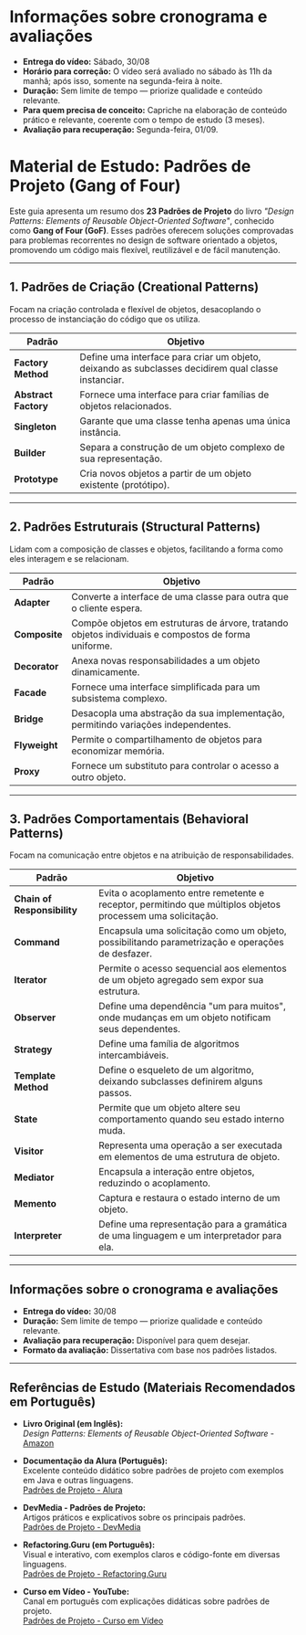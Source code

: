 # Informações sobre cronograma e avaliações

- **Entrega do vídeo:** Sábado, 30/08  
- **Horário para correção:** O vídeo será avaliado no sábado às 11h da manhã; após isso, somente na segunda-feira à noite.  
- **Duração:** Sem limite de tempo — priorize qualidade e conteúdo relevante.  
- **Para quem precisa de conceito:** Capriche na elaboração de conteúdo prático e relevante, coerente com o tempo de estudo (3 meses).  
- **Avaliação para recuperação:** Segunda-feira, 01/09.

# Material de Estudo: Padrões de Projeto (Gang of Four)

Este guia apresenta um resumo dos **23 Padrões de Projeto** do livro *"Design Patterns: Elements of Reusable Object-Oriented Software"*, conhecido como **Gang of Four (GoF)**. Esses padrões oferecem soluções comprovadas para problemas recorrentes no design de software orientado a objetos, promovendo um código mais flexível, reutilizável e de fácil manutenção.

---

## 1. Padrões de Criação (Creational Patterns)

Focam na criação controlada e flexível de objetos, desacoplando o processo de instanciação do código que os utiliza.

| Padrão          | Objetivo                                                                                  |
|-----------------|-------------------------------------------------------------------------------------------|
| **Factory Method**   | Define uma interface para criar um objeto, deixando as subclasses decidirem qual classe instanciar. |
| **Abstract Factory** | Fornece uma interface para criar famílias de objetos relacionados.                        |
| **Singleton**        | Garante que uma classe tenha apenas uma única instância.                                |
| **Builder**          | Separa a construção de um objeto complexo de sua representação.                         |
| **Prototype**        | Cria novos objetos a partir de um objeto existente (protótipo).                        |

---

## 2. Padrões Estruturais (Structural Patterns)

Lidam com a composição de classes e objetos, facilitando a forma como eles interagem e se relacionam.

| Padrão           | Objetivo                                                                                   |
|------------------|--------------------------------------------------------------------------------------------|
| **Adapter**       | Converte a interface de uma classe para outra que o cliente espera.                        |
| **Composite**     | Compõe objetos em estruturas de árvore, tratando objetos individuais e compostos de forma uniforme. |
| **Decorator**     | Anexa novas responsabilidades a um objeto dinamicamente.                                 |
| **Facade**        | Fornece uma interface simplificada para um subsistema complexo.                          |
| **Bridge**        | Desacopla uma abstração da sua implementação, permitindo variações independentes.          |
| **Flyweight**     | Permite o compartilhamento de objetos para economizar memória.                           |
| **Proxy**         | Fornece um substituto para controlar o acesso a outro objeto.                            |

---

## 3. Padrões Comportamentais (Behavioral Patterns)

Focam na comunicação entre objetos e na atribuição de responsabilidades.

| Padrão               | Objetivo                                                                                   |
|----------------------|--------------------------------------------------------------------------------------------|
| **Chain of Responsibility** | Evita o acoplamento entre remetente e receptor, permitindo que múltiplos objetos processem uma solicitação. |
| **Command**               | Encapsula uma solicitação como um objeto, possibilitando parametrização e operações de desfazer.  |
| **Iterator**              | Permite o acesso sequencial aos elementos de um objeto agregado sem expor sua estrutura.  |
| **Observer**              | Define uma dependência "um para muitos", onde mudanças em um objeto notificam seus dependentes. |
| **Strategy**              | Define uma família de algoritmos intercambiáveis.                                         |
| **Template Method**       | Define o esqueleto de um algoritmo, deixando subclasses definirem alguns passos.          |
| **State**                 | Permite que um objeto altere seu comportamento quando seu estado interno muda.            |
| **Visitor**               | Representa uma operação a ser executada em elementos de uma estrutura de objeto.          |
| **Mediator**              | Encapsula a interação entre objetos, reduzindo o acoplamento.                             |
| **Memento**               | Captura e restaura o estado interno de um objeto.                                         |
| **Interpreter**           | Define uma representação para a gramática de uma linguagem e um interpretador para ela.  |

---

## Informações sobre o cronograma e avaliações

- **Entrega do vídeo:** 30/08  
- **Duração:** Sem limite de tempo — priorize qualidade e conteúdo relevante.  
- **Avaliação para recuperação:** Disponível para quem desejar.  
- **Formato da avaliação:** Dissertativa com base nos padrões listados.

---

## Referências de Estudo (Materiais Recomendados em Português)

- **Livro Original (em Inglês):**  
  *Design Patterns: Elements of Reusable Object-Oriented Software* - [Amazon](https://www.amazon.com.br/Design-Patterns-Elements-Reusable-Object-Oriented/dp/0201633612)

- **Documentação da Alura (Português):**  
  Excelente conteúdo didático sobre padrões de projeto com exemplos em Java e outras linguagens.  
  [Padrões de Projeto - Alura](https://www.alura.com.br/artigos/padroes-de-projeto)

- **DevMedia - Padrões de Projeto:**  
  Artigos práticos e explicativos sobre os principais padrões.  
  [Padrões de Projeto - DevMedia](https://www.devmedia.com.br/padroes-de-projeto/18302)

- **Refactoring.Guru (em Português):**  
  Visual e interativo, com exemplos claros e código-fonte em diversas linguagens.  
  [Padrões de Projeto - Refactoring.Guru](https://refactoring.guru/pt-br/design-patterns)

- **Curso em Vídeo - YouTube:**  
  Canal em português com explicações didáticas sobre padrões de projeto.  
  [Padrões de Projeto - Curso em Vídeo](https://www.youtube.com/playlist?list=PLHz_AreHm4dkZ4gS9Z0aA_8jpC0Jc8VJu)

